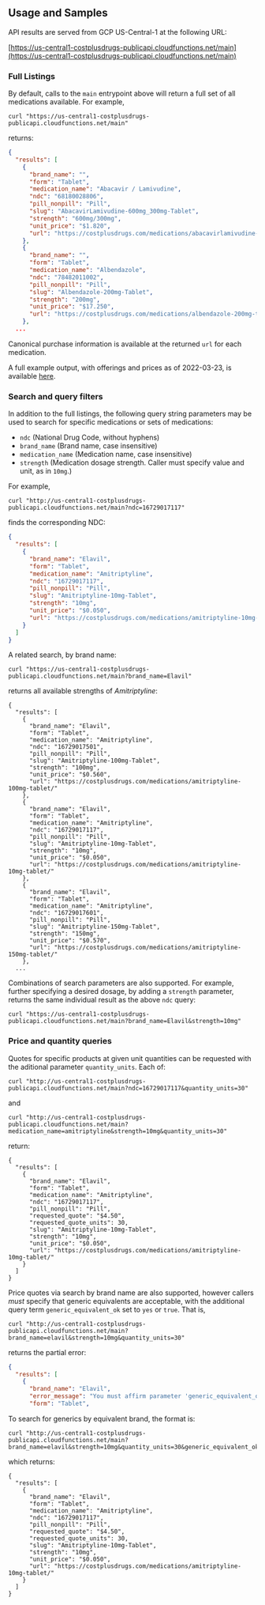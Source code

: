 ## Usage and Samples

API results are served from GCP US-Central-1 at the following URL:

[https://us-central1-costplusdrugs-publicapi.cloudfunctions.net/main](https://us-central1-costplusdrugs-publicapi.cloudfunctions.net/main)

### Full Listings

By default, calls to the `main` entrypoint above will return a full set of all medications available. For example,

```
curl "https://us-central1-costplusdrugs-publicapi.cloudfunctions.net/main"
```

returns:

```json
{
  "results": [
    {
      "brand_name": "",
      "form": "Tablet",
      "medication_name": "Abacavir / Lamivudine",
      "ndc": "68180028806",
      "pill_nonpill": "Pill",
      "slug": "AbacavirLamivudine-600mg_300mg-Tablet",
      "strength": "600mg/300mg",
      "unit_price": "$1.820",
      "url": "https://costplusdrugs.com/medications/abacavirlamivudine-600mg_300mg-tablet/"
    },
    {
      "brand_name": "",
      "form": "Tablet",
      "medication_name": "Albendazole",
      "ndc": "78482011002",
      "pill_nonpill": "Pill",
      "slug": "Albendazole-200mg-Tablet",
      "strength": "200mg",
      "unit_price": "$17.250",
      "url": "https://costplusdrugs.com/medications/albendazole-200mg-tablet/"
    },
  ...

```

Canonical purchase information is available at the returned `url` for each medication.

A full example output, with offerings and prices as of 2022-03-23, is available [here](output-ex-001.json).

### Search and query filters

In addition to the full listings, the following query string parameters may be used to search for specific medications
or sets of medications:

- `ndc` (National Drug Code, without hyphens)
- `brand_name` (Brand name, case insensitive)
- `medication_name` (Medication name, case insensitive)
- `strength` (Medication dosage strength. Caller must specify value and unit, as in `10mg`.)

For example,

```
curl "http://us-central1-costplusdrugs-publicapi.cloudfunctions.net/main?ndc=16729017117"
```
finds the corresponding NDC:
```json
{
  "results": [
    {
      "brand_name": "Elavil",
      "form": "Tablet",
      "medication_name": "Amitriptyline",
      "ndc": "16729017117",
      "pill_nonpill": "Pill",
      "slug": "Amitriptyline-10mg-Tablet",
      "strength": "10mg",
      "unit_price": "$0.050",
      "url": "https://costplusdrugs.com/medications/amitriptyline-10mg-tablet/"
    }
  ]
}
```
A related search, by brand name:

```
curl "https://us-central1-costplusdrugs-publicapi.cloudfunctions.net/main?brand_name=Elavil"
```
returns all available strengths of *Amitriptyline*:

```
{
  "results": [
    {
      "brand_name": "Elavil",
      "form": "Tablet",
      "medication_name": "Amitriptyline",
      "ndc": "16729017501",
      "pill_nonpill": "Pill",
      "slug": "Amitriptyline-100mg-Tablet",
      "strength": "100mg",
      "unit_price": "$0.560",
      "url": "https://costplusdrugs.com/medications/amitriptyline-100mg-tablet/"
    },
    {
      "brand_name": "Elavil",
      "form": "Tablet",
      "medication_name": "Amitriptyline",
      "ndc": "16729017117",
      "pill_nonpill": "Pill",
      "slug": "Amitriptyline-10mg-Tablet",
      "strength": "10mg",
      "unit_price": "$0.050",
      "url": "https://costplusdrugs.com/medications/amitriptyline-10mg-tablet/"
    },
    {
      "brand_name": "Elavil",
      "form": "Tablet",
      "medication_name": "Amitriptyline",
      "ndc": "16729017601",
      "pill_nonpill": "Pill",
      "slug": "Amitriptyline-150mg-Tablet",
      "strength": "150mg",
      "unit_price": "$0.570",
      "url": "https://costplusdrugs.com/medications/amitriptyline-150mg-tablet/"
    },
  ...
```

Combinations of search parameters are also supported. For example, further specifying a desired dosage,
by adding a `strength` parameter, returns the same individual result as the above `ndc` query:

```
curl "https://us-central1-costplusdrugs-publicapi.cloudfunctions.net/main?brand_name=Elavil&strength=10mg"
```

### Price and quantity queries

Quotes for specific products at given unit quantities can be requested with the aditional parameter `quantity_units`. Each of:

```
curl "http://us-central1-costplusdrugs-publicapi.cloudfunctions.net/main?ndc=16729017117&quantity_units=30"
```
and
```
curl "http://us-central1-costplusdrugs-publicapi.cloudfunctions.net/main?medication_name=amitriptyline&strength=10mg&quantity_units=30"
```
return:
```
{
  "results": [
    {
      "brand_name": "Elavil",
      "form": "Tablet",
      "medication_name": "Amitriptyline",
      "ndc": "16729017117",
      "pill_nonpill": "Pill",
      "requested_quote": "$4.50",
      "requested_quote_units": 30,
      "slug": "Amitriptyline-10mg-Tablet",
      "strength": "10mg",
      "unit_price": "$0.050",
      "url": "https://costplusdrugs.com/medications/amitriptyline-10mg-tablet/"
    }
  ]
}

```

Price quotes via search by brand name are also supported, however callers *must* specify that generic equivalents are
acceptable, with the additional query term `generic_equivalent_ok` set to `yes` or `true`. That is,

```
curl "http://us-central1-costplusdrugs-publicapi.cloudfunctions.net/main?brand_name=elavil&strength=10mg&quantity_units=30"
```
returns the partial error:

```json
{
  "results": [
    {
      "brand_name": "Elavil",
      "error_message": "You must affirm parameter 'generic_equivalent_ok' with 'true' or 'yes' to receive quote",
      "form": "Tablet",
```
To search for generics by equivalent brand, the format is:

```
curl "http://us-central1-costplusdrugs-publicapi.cloudfunctions.net/main?brand_name=elavil&strength=10mg&quantity_units=30&generic_equivalent_ok=true"
```
which returns:
```
{
  "results": [
    {
      "brand_name": "Elavil",
      "form": "Tablet",
      "medication_name": "Amitriptyline",
      "ndc": "16729017117",
      "pill_nonpill": "Pill",
      "requested_quote": "$4.50",
      "requested_quote_units": 30,
      "slug": "Amitriptyline-10mg-Tablet",
      "strength": "10mg",
      "unit_price": "$0.050",
      "url": "https://costplusdrugs.com/medications/amitriptyline-10mg-tablet/"
    }
  ]
}
```


